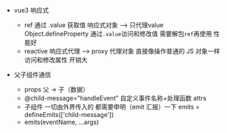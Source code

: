 - vue3 响应式
   - ref 通过 .value 获取值        响应式对象 --> 只代理value  Object.defineProperty
        通过`.value`访问和修改值
        需要解包`ref`再使用 
        性能好
   - reactive                     响应式代理 --> proxy 代理对象
        直接像操作普通的 JS 对象一样访问和修改属性
        开销大

- 父子组件通信
   - props 父 -> 子（数据）
   - @child-message="handleEvent" 自定义事件名称+处理函数 attrs
   - 子组件 一切由外界传入的 都需要申明（emit 汇报）一下
        emits = defineEmits(['child-message'])
   - emits(eventName, ...args) 